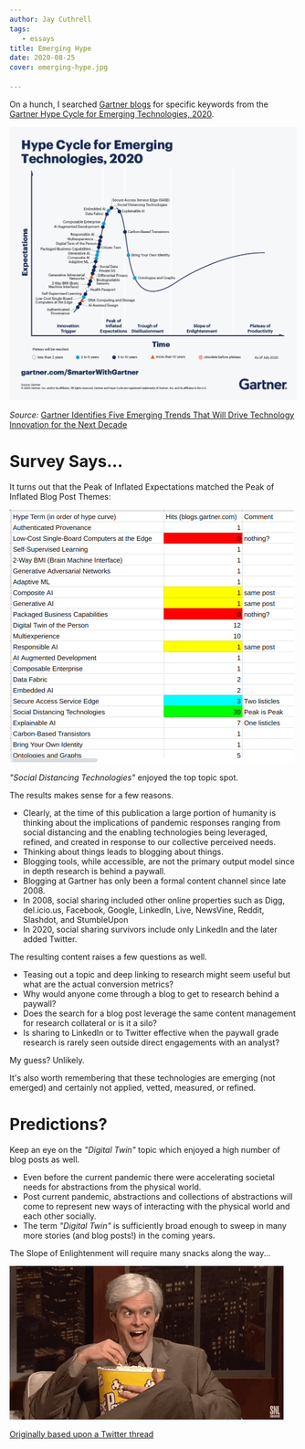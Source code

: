```yaml
---
author: Jay Cuthrell
tags:
   - essays
title: Emerging Hype
date: 2020-08-25
cover: emerging-hype.jpg

---
```

On a hunch, I searched [Gartner blogs](https://blogs.gartner.com) for specific keywords from the [Gartner Hype Cycle for Emerging Technologies, 2020](https://www.gartner.com/en/newsroom/press-releases/2020-08-18-gartner-identifies-five-emerging-trends-that-will-drive-technology-innovation-for-the-next-decade).

![via Gartner](./hype.png)

_Source:_ [Gartner Identifies Five Emerging Trends That Will Drive Technology Innovation for the Next Decade](https://www.gartner.com/en/newsroom/press-releases/2020-08-18-gartner-identifies-five-emerging-trends-that-will-drive-technology-innovation-for-the-next-decade)

# Survey Says...

It turns out that the Peak of Inflated Expectations matched the Peak of Inflated Blog Post Themes:

![via Google searches](./blogs.png)

*"Social Distancing Technologies"* enjoyed the top topic spot.

The results makes sense for a few reasons. 

- Clearly, at the time of this publication a large portion of humanity is thinking about the implications of pandemic responses ranging from social distancing and the enabling technologies being leveraged, refined, and created in response to our collective perceived needs.
- Thinking about things leads to blogging about things.
- Blogging tools, while accessible, are not the primary output model since in depth research is behind a paywall.
- Blogging at Gartner has only been a formal content channel since late 2008.
- In 2008, social sharing included other online properties such as Digg, del.icio.us, Facebook, Google, LinkedIn, Live, NewsVine, Reddit, Slashdot, and StumbleUpon
- In 2020, social sharing survivors include only LinkedIn and the later added Twitter.

The resulting content raises a few questions as well.

- Teasing out a topic and deep linking to research might seem useful but what are the actual conversion metrics?
- Why would anyone come through a blog to get to research behind a paywall? 
- Does the search for a blog post leverage the same content management for research collateral or is it a silo?
- Is sharing to LinkedIn or to Twitter effective when the paywall grade research is rarely seen outside direct engagements with an analyst?

My guess? Unlikely.

It's also worth remembering that these technologies are emerging (not emerged) and certainly not applied, vetted, measured, or refined.

# Predictions? 

Keep an eye on the _"Digital Twin"_ topic which enjoyed a high number of blog posts as well.

- Even before the current pandemic there were accelerating societal needs for abstractions from the physical world.
- Post current pandemic, abstractions and collections of abstractions will come to represent new ways of interacting with the physical world and each other socially.
- The term _"Digital Twin"_ is sufficiently broad enough to sweep in many more stories (and blog posts!) in the coming years.

The Slope of Enlightenment will require many snacks along the way...

![via Giphy](./giphy.gif)

[Originally based upon a Twitter thread](https://threadreaderapp.com/thread/1297705293913227270.html)
